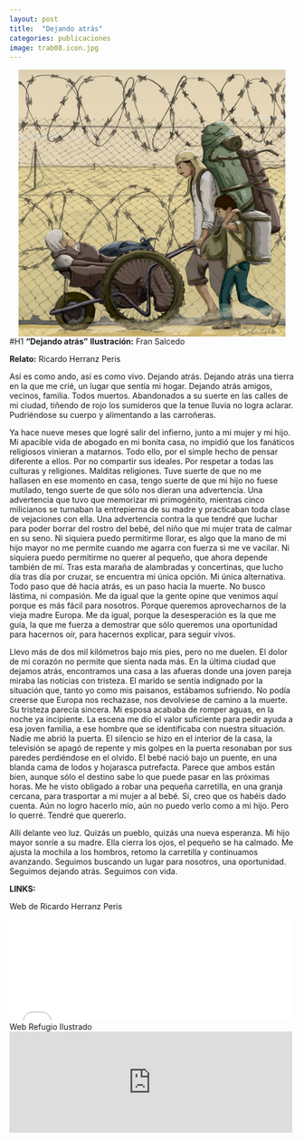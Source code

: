 ```yaml
---
layout: post
title:  "Dejando atrás"
categories: publicaciones
image: trab08.icon.jpg
---
```


<div style="float:left;margin: 0 16px;">
 <img src="/img/trab08.jpg" style="display:block;"/>
</div>

#H1 **“Dejando atrás”**
**Ilustración:** Fran Salcedo

**Relato:** Ricardo Herranz Peris

Así es como ando, así es como vivo. Dejando atrás. Dejando atrás una tierra en la que me crié, un lugar que sentía mi hogar. Dejando atrás amigos, vecinos, familia. Todos muertos. Abandonados a su suerte en las calles de mi ciudad, tiñendo de rojo los sumideros que la tenue lluvia no logra aclarar. Pudriéndose su cuerpo y alimentando a las carroñeras.

Ya hace nueve meses que logré salir del infierno, junto a mi mujer y mi hijo. Mi apacible vida de abogado en mi bonita casa, no impidió que los fanáticos religiosos vinieran a matarnos. Todo ello, por el simple hecho de pensar diferente a ellos. Por no compartir sus ideales. Por respetar a todas las culturas y religiones. Malditas religiones. Tuve suerte de que no me hallasen en ese momento en casa, tengo suerte de que mi hijo no fuese mutilado, tengo suerte de que sólo nos dieran una advertencia. Una advertencia que tuvo que memorizar mi primogénito, mientras cinco milicianos se turnaban la entrepierna de su madre y practicaban toda clase de vejaciones con ella. Una advertencia contra la que tendré que luchar para poder borrar del rostro del bebé, del niño que mi mujer trata de calmar en su seno. Ni siquiera puedo permitirme llorar, es algo que la mano de mi hijo mayor no me permite cuando me agarra con fuerza si me ve vacilar. Ni siquiera puedo permitirme no querer al pequeño, que ahora depende también de mí. Tras esta maraña de alambradas y concertinas, que lucho día tras día por cruzar, se encuentra mi única opción. Mi única alternativa. Todo paso que dé hacia atrás, es un paso hacia la muerte. No busco lástima, ni compasión. Me da igual que la gente opine que venimos aquí porque es más fácil para nosotros. Porque queremos aprovecharnos de la vieja madre Europa. Me da igual, porque la desesperación es la que me guía, la que me fuerza a demostrar que sólo queremos una oportunidad para hacernos oír, para hacernos explicar, para seguir vivos.

Llevo más de dos mil kilómetros bajo mis pies, pero no me duelen. El dolor de mi corazón no permite que sienta nada más. En la última ciudad que dejamos atrás, encontramos una casa a las afueras donde una joven pareja miraba las noticias con tristeza. El marido se sentía indignado por la situación que, tanto yo como mis paisanos, estábamos sufriendo. No podía creerse que Europa nos rechazase, nos devolviese de camino a la muerte. Su tristeza parecía sincera. Mi esposa acababa de romper aguas, en la noche ya incipiente. La escena me dio el valor suficiente para pedir ayuda a esa joven familia, a ese hombre que se identificaba con nuestra situación. Nadie me abrió la puerta. El silencio se hizo en el interior de la casa, la televisión se apagó de repente y mis golpes en la puerta resonaban por sus paredes perdiéndose en el olvido. El bebé nació bajo un puente, en una blanda cama de lodos y hojarasca putrefacta. Parece que ambos están bien, aunque sólo el destino sabe lo que puede pasar en las próximas horas. Me he visto obligado a robar una pequeña carretilla, en una granja cercana, para trasportar a mi mujer a al bebé. Sí, creo que os habéis dado cuenta. Aún no logro hacerlo mío, aún no puedo verlo como a mi hijo. Pero lo querré. Tendré que quererlo. 

Allí delante veo luz. Quizás un pueblo, quizás una nueva esperanza. Mi hijo mayor sonríe a su madre. Ella cierra los ojos, el pequeño se ha calmado. Me ajusta la mochila a los hombros, retomo la carretilla y continuamos avanzando. Seguimos buscando un lugar para nosotros, una oportunidad. 
Seguimos dejando atrás. Seguimos con vida.


**LINKS:**

Web de Ricardo Herranz Peris
<iframe src="/img/8dias.jpg" width="500" height="179" style="border:none;overflow:hidden" scrolling="no" frameborder="0" allowTransparency="true"></iframe><a href="http://8diasxsemana.blogspot.com.es/" target="_blank"></a>
Web Refugio Ilustrado
<iframe src="https://www.facebook.com/plugins/post.php?href=https%3A%2F%2Fwww.facebook.com%2Frefugioilustrado%2Fposts%2F1019818038054481%3A0&width=500" width="500" height="179" style="border:none;overflow:hidden" scrolling="no" frameborder="0" allowTransparency="true"></iframe>
